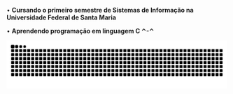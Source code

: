 • **Cursando o primeiro semestre de Sistemas de Informação na Universidade Federal de Santa Maria**

• **Aprendendo programação em linguagem C ⌃-⌃**

![Snake animation](https://github.com/rafaelamumbach/rafaelamumbach/blob/output/github-contribution-grid-snake.svg)

